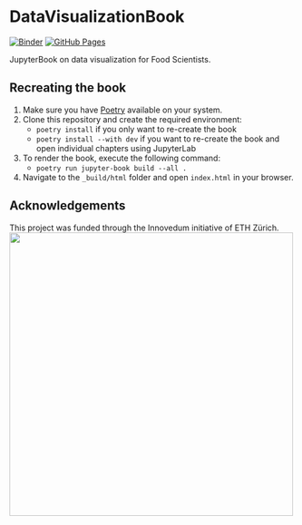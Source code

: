# DataVisualizationBook
[![Binder](https://binder.let.ethz.ch/badge_logo.svg)](https://binder.let.ethz.ch/v2/gh/fsb-edu/DataVisualizationBook/main?labpath=chapters)
[![GitHub Pages](https://img.shields.io/badge/GitHub%20Pages-DataVisBook-brightgreen)](https://fsb-edu.github.io/DataVisualizationBook/)

JupyterBook on data visualization for Food Scientists.

## Recreating the book
1. Make sure you have [Poetry](https://python-poetry.org/) available on your system.
2. Clone this repository and create the required environment:
	* `poetry install` if you only want to re-create the book
    * `poetry install --with dev` if you want to re-create the book and open individual chapters using JupyterLab
3. To render the book, execute the following command:
	* `poetry run jupyter-book build --all .`
4. Navigate to the `_build/html` folder and open `index.html` in your browser.

## Acknowledgements
This project was funded through the Innovedum initiative of ETH Zürich.
[<img src="img/innovedum_logo.png" width="500">](https://ethz.ch/en/the-eth-zurich/education/innovedum.html)
